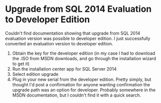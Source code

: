# Upgrade from SQL 2014 Evaluation to Developer Edition


Couldn&#39;t find documentation showing that upgrade from SQL 2014 evaluation version was possible to developer edition. I just successfully converted an evaluation version to developer edition.

1.  Obtain the key for the developer edition (in my case I had to download the .ISO from MSDN downloads, and go through the installation wizard to get it)
2.  Run the installation center app for SQL Server 2014
3.  Select edition upgrade
4.  Plug in your new serial from the developer edition. Pretty simply, but thought I&#39;d post a confirmation for anyone wanting confirmation the upgrade path was an option for developer. Probably somewhere in the MSDN documentation, but I couldn&#39;t find it with a quick search.

